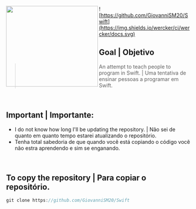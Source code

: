 <img
src="https://static1.squarespace.com/static/529d23d2e4b0c7dd8c183826/t/54335953e4b0b2ef9c4fa349/1412651348253/512.png" align="left" width="250px" height="220px"/>

![https://github.com/GiovanniSM20/Swift](https://img.shields.io/wercker/ci/wercker/docs.svg)

## Goal | Objetivo
> An attempt to teach people to program in Swift. | Uma tentativa de ensinar pessoas a programar em Swift.

<br/>

## Important | Importante:

- I do not know how long I'll be updating the repository. | Não sei de quanto em quanto tempo estarei atualizando o repositório.
 - Tenha total sabedoria de que quando você está copiando o código você não estra aprendendo e sim se enganando.

<br/>

## To copy the repository | Para copiar o repositório.

```Swift
git clone https://github.com/GiovanniSM20/Swift
```
